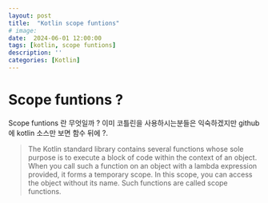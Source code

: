 ```yaml
---
layout: post
title:  "Kotlin scope funtions"
# image: 
date:  2024-06-01 12:00:00
tags: [kotlin, scope funtions]
description: ''
categories: [Kotlin]
---
```


# Scope funtions ?
Scope funtions 란 무엇일까 ? 이미 코틀린을 사용하시는분들은 익숙하겠지만 github 에 kotlin 소스만 보면 함수 뒤에 ?.
> The Kotlin standard library contains several functions whose sole purpose is to execute a block of code within the context of an object. When you call such a function on an object with a lambda expression provided, it forms a temporary scope. In this scope, you can access the object without its name. Such functions are called scope functions.


```kotlin

```
